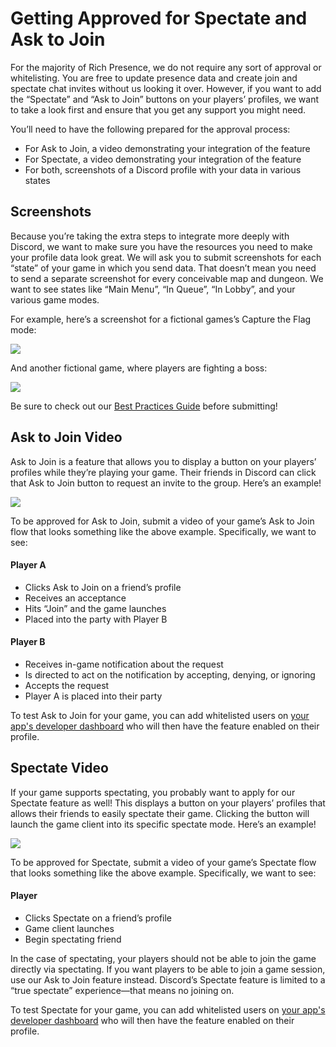 # Getting Approved for Spectate and Ask to Join

For the majority of Rich Presence, we do not require any sort of approval or whitelisting. You are free to update presence data and create join and spectate chat invites without us looking it over. However, if you want to add the “Spectate” and “Ask to Join” buttons on your players’ profiles, we want to take a look first and ensure that you get any support you might need.

You’ll need to have the following prepared for the approval process:

- For Ask to Join, a video demonstrating your integration of the feature
- For Spectate, a video demonstrating your integration of the feature
- For both, screenshots of a Discord profile with your data in various states

## Screenshots

Because you’re taking the extra steps to integrate more deeply with Discord, we want to make sure you have the resources you need to make your profile data look great. We will ask you to submit screenshots for each “state” of your game in which you send data. That doesn’t mean you need to send a separate screenshot for every conceivable map and dungeon. We want to see states like “Main Menu”, “In Queue”, “In Lobby”, and your various game modes.

For example, here’s a screenshot for a fictional games’s Capture the Flag mode:

![](rp-profile-example-2.png)

And another fictional game, where players are fighting a boss:

![](rp-profile-example-1.png)

Be sure to check out our [Best Practices Guide](#DOCS_BEST_PRACTICES/) before submitting!

## Ask to Join Video

Ask to Join is a feature that allows you to display a button on your players’ profiles while they’re playing your game. Their friends in Discord can click that Ask to Join button to request an invite to the group. Here’s an example!

![](ask-to-join.gif)

To be approved for Ask to Join, submit a video of your game’s Ask to Join flow that looks something like the above example. Specifically, we want to see:

#### Player A

- Clicks Ask to Join on a friend’s profile
- Receives an acceptance
- Hits “Join” and the game launches
- Placed into the party with Player B

#### Player B

- Receives in-game notification about the request
- Is directed to act on the notification by accepting, denying, or ignoring
- Accepts the request
- Player A is placed into their party

To test Ask to Join for your game, you can add whitelisted users on [your app's developer dashboard](https://discordapp.com/developers/applications/me) who will then have the feature enabled on their profile.

## Spectate Video

If your game supports spectating, you probably want to apply for our Spectate feature as well! This displays a button on your players’ profiles that allows their friends to easily spectate their game. Clicking the button will launch the game client into its specific spectate mode. Here’s an example!

![](spectate.gif)

To be approved for Spectate, submit a video of your game’s Spectate flow that looks something like the above example. Specifically, we want to see:

#### Player

- Clicks Spectate on a friend’s profile
- Game client launches
- Begin spectating friend

In the case of spectating, your players should not be able to join the game directly via spectating. If you want players to be able to join a game session, use our Ask to Join feature instead. Discord’s Spectate feature is limited to a “true spectate” experience—that means no joining on.

To test Spectate for your game, you can add whitelisted users on [your app's developer dashboard](https://discordapp.com/developers/applications/me) who will then have the feature enabled on their profile.
